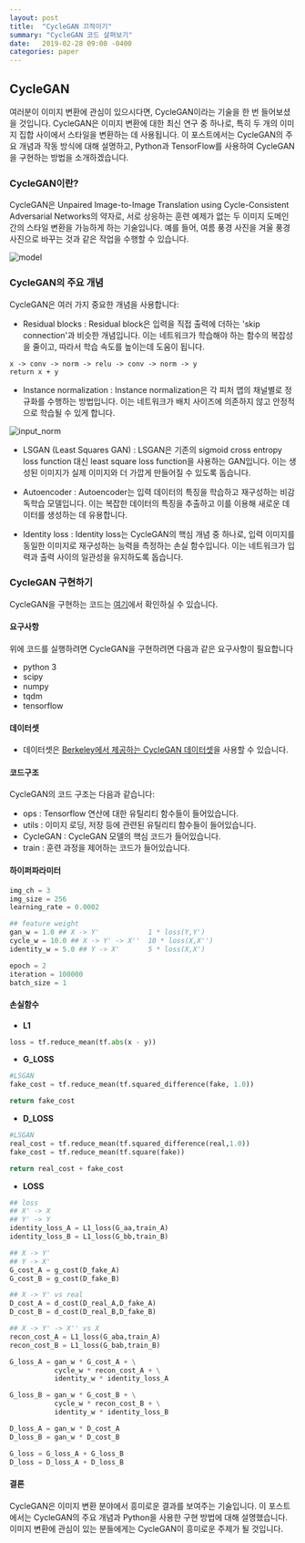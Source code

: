 ```yaml
---
layout: post
title:  "CycleGAN 끄적이기"
summary: "CycleGAN 코드 살펴보기"
date:   2019-02-28 09:00 -0400
categories: paper
---
```


## CycleGAN

여러분이 이미지 변환에 관심이 있으시다면, CycleGAN이라는 기술을 한 번 들어보셨을 것입니다. CycleGAN은 이미지 변환에 대한 최신 연구 중 하나로, 특히 두 개의 이미지 집합 사이에서 스타일을 변환하는 데 사용됩니다. 이 포스트에서는 CycleGAN의 주요 개념과 작동 방식에 대해 설명하고, Python과 TensorFlow를 사용하여 CycleGAN을 구현하는 방법을 소개하겠습니다.

### CycleGAN이란?

CycleGAN은 Unpaired Image-to-Image Translation using Cycle-Consistent Adversarial Networks의 약자로, 서로 상응하는 훈련 예제가 없는 두 이미지 도메인 간의 스타일 변환을 가능하게 하는 기술입니다. 예를 들어, 여름 풍경 사진을 겨울 풍경 사진으로 바꾸는 것과 같은 작업을 수행할 수 있습니다.



![model](/assets/img/post_img/cyclegan/model.PNG)



### CycleGAN의 주요 개념

CycleGAN은 여러 가지 중요한 개념을 사용합니다:

- Residual blocks : Residual block은 입력을 직접 출력에 더하는 'skip connection'과 비슷한 개념입니다. 이는 네트워크가 학습해야 하는 함수의 복잡성을 줄이고, 따라서 학습 속도를 높이는데 도움이 됩니다.

```
x -> conv -> norm -> relu -> conv -> norm -> y
return x + y
```

- Instance normalization : Instance normalization은 각 피처 맵의 채널별로 정규화를 수행하는 방법입니다. 이는 네트워크가 배치 사이즈에 의존하지 않고 안정적으로 학습될 수 있게 합니다.



![input_norm](/assets/img/post_img/cyclegan/instance_norm.PNG)



- LSGAN (Least Squares GAN) : LSGAN은 기존의 sigmoid cross entropy loss function 대신 least square loss function을 사용하는 GAN입니다. 이는 생성된 이미지가 실제 이미지와 더 가깝게 만들어질 수 있도록 돕습니다.

- Autoencoder : Autoencoder는 입력 데이터의 특징을 학습하고 재구성하는 비감독학습 모델입니다. 이는 복잡한 데이터의 특징을 추출하고 이를 이용해 새로운 데이터를 생성하는 데 유용합니다.

- Identity loss : Identity loss는 CycleGAN의 핵심 개념 중 하나로, 입력 이미지를 동일한 이미지로 재구성하는 능력을 측정하는 손실 함수입니다. 이는 네트워크가 입력과 출력 사이의 일관성을 유지하도록 돕습니다.


### CycleGAN 구현하기

CycleGAN을 구현하는 코드는 [여기](https://github.com/jjxxmiin/my_gan/tree/master/cyclegan)에서 확인하실 수 있습니다.

#### 요구사항

위에 코드를 실행하려면 CycleGAN을 구현하려면 다음과 같은 요구사항이 필요합니다

- python 3
- scipy
- numpy
- tqdm
- tensorflow

#### 데이터셋

- 데이터셋은 [Berkeley에서 제공하는 CycleGAN 데이터셋](https://people.eecs.berkeley.edu/~taesung_park/CycleGAN/datasets/)을 사용할 수 있습니다.

#### 코드구조

CycleGAN의 코드 구조는 다음과 같습니다:

- ops : Tensorflow 연산에 대한 유틸리티 함수들이 들어있습니다.
- utils : 이미지 로딩, 저장 등에 관련된 유틸리티 함수들이 들어있습니다.
- CycleGAN : CycleGAN 모델의 핵심 코드가 들어있습니다.
- train : 훈련 과정을 제어하는 코드가 들어있습니다.

#### 하이퍼파라미터

```python
img_ch = 3
img_size = 256
learning_rate = 0.0002

## feature weight
gan_w = 1.0 ## X -> Y'            1 * loss(Y,Y')
cycle_w = 10.0 ## X -> Y' -> X''  10 * loss(X,X'')
identity_w = 5.0 ## Y -> X'       5 * loss(X,X')

epoch = 2
iteration = 100000
batch_size = 1
```

#### 손실함수

- **L1**

```python
loss = tf.reduce_mean(tf.abs(x - y))
```

- **G_LOSS**

```python
#LSGAN
fake_cost = tf.reduce_mean(tf.squared_difference(fake, 1.0))

return fake_cost
```

- **D_LOSS**

```python
#LSGAN
real_cost = tf.reduce_mean(tf.squared_difference(real,1.0))
fake_cost = tf.reduce_mean(tf.square(fake))

return real_cost + fake_cost
```

- **LOSS**

```python
## loss
## X' -> X
## Y' -> Y
identity_loss_A = L1_loss(G_aa,train_A)
identity_loss_B = L1_loss(G_bb,train_B)

## X -> Y'
## Y -> X'
G_cost_A = g_cost(D_fake_A)
G_cost_B = g_cost(D_fake_B)

## X -> Y' vs real
D_cost_A = d_cost(D_real_A,D_fake_A)
D_cost_B = d_cost(D_real_B,D_fake_B)

## X -> Y' -> X'' vs X
recon_cost_A = L1_loss(G_aba,train_A)
recon_cost_B = L1_loss(G_bab,train_B)

G_loss_A = gan_w * G_cost_A + \
           cycle_w * recon_cost_A + \
           identity_w * identity_loss_A

G_loss_B = gan_w * G_cost_B + \
           cycle_w * recon_cost_B + \
           identity_w * identity_loss_B

D_loss_A = gan_w * D_cost_A
D_loss_B = gan_w * D_cost_B

G_loss = G_loss_A + G_loss_B
D_loss = D_loss_A + D_loss_B

```

#### 결론

CycleGAN은 이미지 변환 분야에서 흥미로운 결과를 보여주는 기술입니다. 이 포스트에서는 CycleGAN의 주요 개념과 Python을 사용한 구현 방법에 대해 설명했습니다. 이미지 변환에 관심이 있는 분들에게는 CycleGAN이 흥미로운 주제가 될 것입니다.
